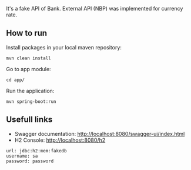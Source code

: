 It's a fake API of Bank. External API (NBP) was implemented for currency rate.

## How to run

Install packages in your local maven repository:

```
mvn clean install
```

Go to app module:

```
cd app/
```

Run the application:

```
mvn spring-boot:run
```

## Usefull links

- Swagger documentation:
  [http://localhost:8080/swagger-ui/index.html](http://localhost:8080/swagger-ui/index.html)
- H2 Console: [http://localhost:8080/h2](http://localhost:8080/h2)

```
url: jdbc:h2:mem:fakedb
username: sa
password: password
```
